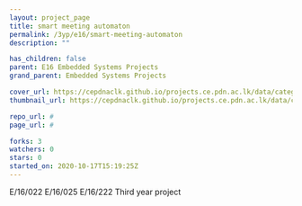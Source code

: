 ```yaml
---
layout: project_page
title: smart meeting automaton
permalink: /3yp/e16/smart-meeting-automaton
description: ""

has_children: false
parent: E16 Embedded Systems Projects
grand_parent: Embedded Systems Projects

cover_url: https://cepdnaclk.github.io/projects.ce.pdn.ac.lk/data/categories/3yp/cover_page.jpg
thumbnail_url: https://cepdnaclk.github.io/projects.ce.pdn.ac.lk/data/categories/3yp/thumbnail.jpg

repo_url: #
page_url: #

forks: 3
watchers: 0
stars: 0
started_on: 2020-10-17T15:19:25Z
---
```

E/16/022 E/16/025 E/16/222 Third year project

